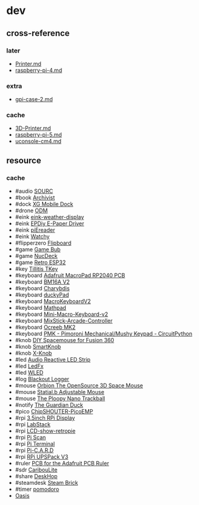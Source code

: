 # dev

## cross-reference

### later

- [Printer.md](/dev/Printer.md)
- [raspberry-pi-4.md](/dev/raspberry-pi-4.md)

### extra

- [gpi-case-2.md](/dev/gpi-case-2.md)

### cache

- [3D-Printer.md](/dev/3D-Printer.md)
- [raspberry-pi-5.md](/dev/raspberry-pi-5.md)
- [uconsole-cm4.md](/dev/uconsole-cm4.md)

## resource

### cache

- #audio [SOURC](https://github.com/ffont/source)
- #book [Archivist](https://diybookscanner.org/archivist/index.html)
- #dock [XG Mobile Dock](https://github.com/osy/XG_Mobile_Station)
- #drone [ODM](https://github.com/OpenDroneMap/ODM)
- #eink [eink-weather-display](https://github.com/kimmobrunfeldt/eink-weather-display)
- #eink [EPDiy E-Paper Driver](https://github.com/vroland/epdiy)
- #eink [piEreader](https://gitlab.com/guyjeangilles/piereader)
- #eink [Watchy](https://watchy.sqfmi.com)
- #flipperzero [Flipboard](https://github.com/jamisonderek/flipboard)
- #game [Game Bub](https://github.com/elipsitz/gamebub)
- #game [NucDeck](https://github.com/dmcke5/NucDeck)
- #game [Retro ESP32](https://github.com/retro-esp32/RetroESP32)
- #key [Tillitis TKey](https://github.com/tillitis/tillitis-key1)
- #keyboard [Adafruit MacroPad RP2040 PCB](https://github.com/adafruit/Adafruit-MacroPad-RP2040-PCB)
- #keyboard [BM16A V2](https://git.maglab.space/inkOne/ieneko42c/-/tree/master/keyboards/kprepublic/bm16a/v2)
- #keyboard [Charybdis](https://github.com/Bastardkb/Charybdis)
- #keyboard [duckyPad](https://github.com/dekuNukem/duckyPad)
- #keyboard [MacroKeyboardV2](https://github.com/retrobuiltRyan/MacroKeyboardV2)
- #keyboard [Mathpad](https://github.com/Summa-Cogni/Mathpad)
- #keyboard [Mini-Macro-Keyboard-v2](https://github.com/retrobuiltRyan/Mini-Macro-Keyboard-v2)
- #keyboard [MixStick-Arcade-Controller](https://github.com/retrobuiltRyan/MixStick-Arcade-Controller)
- #keyboard [Ocreeb MK2](https://github.com/sb-ocr/ocreeb-mk-2)
- #keyboard [PMK - Pimoroni Mechanical/Mushy Keypad - CircuitPython](https://github.com/pimoroni/pmk-circuitpython)
- #knob [DIY Spacemouse for Fusion 360](https://github.com/sb-ocr/diy-spacemouse)
- #knob [SmartKnob](https://github.com/scottbez1/smartknob)
- #knob [X-Knob](https://github.com/SmallPond/X-Knob)
- #led [Audio Reactive LED Strip](https://github.com/scottlawsonbc/audio-reactive-led-strip)
- #led [LedFx](https://github.com/ledfx/ledfx)
- #led [WLED](https://github.com/Aircoookie/WLED)
- #log [Blackout Logger](https://github.com/dr-mod/blackout-logger)
- #mouse [Orbion The OpenSource 3D Space Mouse](https://github.com/FaqT0tum/Orbion_3D_Space_Mouse)
- #mouse [Statial.b Adjustable Mouse](https://github.com/PyottDesign/Statial-b)
- #mouse [The Ploopy Nano Trackball](https://github.com/ploopyco/nano-trackball)
- #notify [The Guardian Duck](https://github.com/dr-mod/guardian-duck)
- #pico [ChipSHOUTER-PicoEMP](https://github.com/newaetech/chipshouter-picoemp)
- #rpi [3.5inch RPi Display](https://lcdwiki.com/zh/3.5inch_RPi_Display)
- #rpi [LabStack](https://github.com/JaredC01/LabStack)
- #rpi [LCD-show-retropie](https://github.com/lcdwiki/LCD-show-retropie)
- #rpi [Pi Scan](https://github.com/Tenrec-Builders/pi-scan)
- #rpi [Pi Terminal](https://github.com/sb-ocr/pi-terminal)
- #rpi [Pi-C.A.R.D](https://github.com/nkasmanoff/pi-card)
- #rpi [RPi UPSPack V3](https://github.com/raspberrypi-tw/UPSPACK_V3)
- #ruler [PCB for the Adafruit PCB Ruler](https://github.com/adafruit/Adafruit-PCB-Ruler)
- #sdr [CaribouLite](https://github.com/cariboulabs/cariboulite)
- #share [DeskHop](https://github.com/hrvach/deskhop)
- #steamdesk [Steam Brick](https://github.com/crastinator-pro/steam-brick)
- #timer [pomodoro](https://github.com/Rukenshia/pomodoro)
- [Oasis](https://github.com/justbuchanan/oasis)
